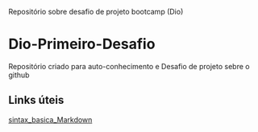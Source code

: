Repositório sobre desafio de projeto bootcamp (Dio)
# Dio-Primeiro-Desafio
Repositório criado para auto-conhecimento e Desafio de projeto sebre o github
## Links úteis
[sintax_basica_Markdown](https://www.markdownguide.org/basic-syntax/)
